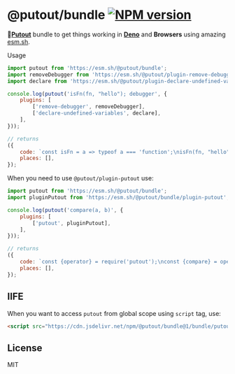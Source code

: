 # @putout/bundle [![NPM version][NPMIMGURL]][NPMURL]

[NPMIMGURL]: https://img.shields.io/npm/v/@putout/bundle.svg?style=flat&longCache=true
[NPMURL]: https://npmjs.org/package/@putout/bundle "npm"

🐊[**Putout**](https://github.com/coderaiser/putout) bundle to get things working in [**Deno**](https://deno.land) and **Browsers** using amazing [esm.sh](https://esm.sh).

Usage

```js
import putout from 'https://esm.sh/@putout/bundle';
import removeDebugger from 'https://esm.sh/@putout/plugin-remove-debugger?alias=putout:@putout/bundle';
import declare from 'https://esm.sh/@putout/plugin-declare-undefined-variables?alias=putout:@putout/bundle';

console.log(putout('isFn(fn, "hello"); debugger', {
    plugins: [
        ['remove-debugger', removeDebugger],
        ['declare-undefined-variables', declare],
    ],
}));

// returns
({
    code: `const isFn = a => typeof a === 'function';\nisFn(fn, "hello");`,
    places: [],
});
```

When you need to use `@putout/plugin-putout` use:

```js
import putout from 'https://esm.sh/@putout/bundle';
import pluginPutout from 'https://esm.sh/@putout/bundle/plugin-putout';

console.log(putout('compare(a, b)', {
    plugins: [
        ['putout', pluginPutout],
    ],
}));

// returns
({
    code: `const {operator} = require('putout');\nconst {compare} = operator;\ncompare(a, b)`,
    places: [],
});
```

## IIFE

When you want to access `putout` from global scope using `script` tag, use:

```html
<script src="https://cdn.jsdelivr.net/npm/@putout/bundle@1/bundle/putout-iife.js"></script>
```

## License

MIT
